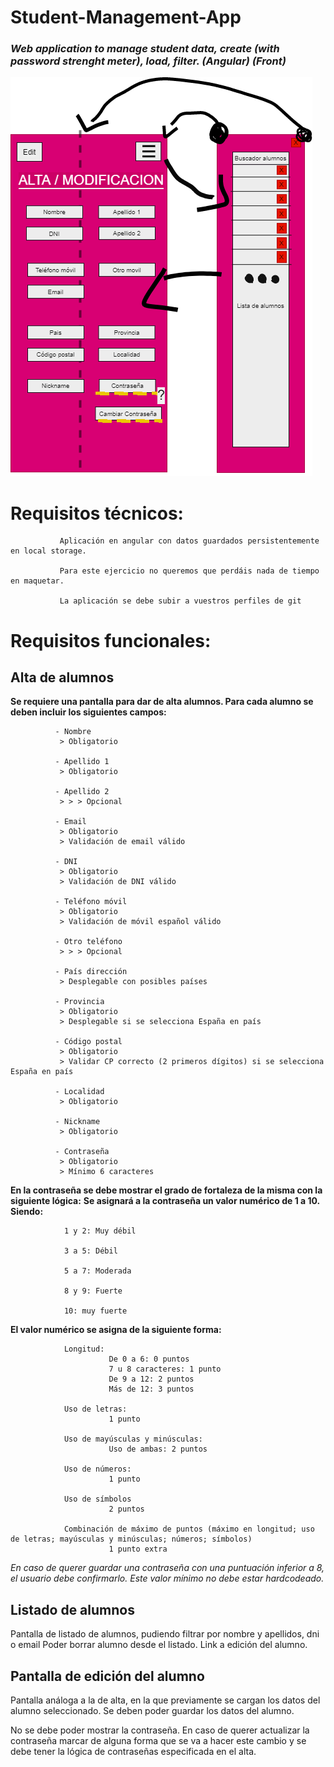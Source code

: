 # **Student-Management-App**
### ***Web application to manage student data, create (with password strenght meter), load, filter. (Angular) (Front)***

![Aplication Mockup](/mockup/app.png?raw=true "Mockup")

# **Requisitos técnicos:**

               Aplicación en angular con datos guardados persistentemente en local storage.

               Para este ejercicio no queremos que perdáis nada de tiempo en maquetar.

               La aplicación se debe subir a vuestros perfiles de git

# **Requisitos funcionales:**

## Alta de alumnos
**Se requiere una pantalla para dar de alta alumnos. Para cada alumno se deben incluir los siguientes campos:**

              - Nombre
               > Obligatorio

              - Apellido 1
               > Obligatorio

              - Apellido 2
               > > > Opcional
	
              - Email
               > Obligatorio
               > Validación de email válido
	
              - DNI
               > Obligatorio		
               > Validación de DNI válido

              - Teléfono móvil
               > Obligatorio
               > Validación de móvil español válido
	
              - Otro teléfono
               > > > Opcional

              - País dirección
               > Desplegable con posibles países
	
              - Provincia	
               > Obligatorio
               > Desplegable si se selecciona España en país
	
              - Código postal	
               > Obligatorio		
               > Validar CP correcto (2 primeros dígitos) si se selecciona España en país
	
              - Localidad		
               > Obligatorio
	
              - Nickname
               > Obligatorio

              - Contraseña
               > Obligatorio	
               > Mínimo 6 caracteres
	
	
 **En la contraseña se debe mostrar el grado de fortaleza de la misma con la siguiente lógica:**
 **Se asignará a la contraseña un valor numérico de 1 a 10. Siendo:**


                1 y 2: Muy débil

                3 a 5: Débil

                5 a 7: Moderada

                8 y 9: Fuerte

                10: muy fuerte


 **El valor numérico se asigna de la siguiente forma:**

                Longitud:
                          De 0 a 6: 0 puntos
                          7 u 8 caracteres: 1 punto
                          De 9 a 12: 2 puntos
                          Más de 12: 3 puntos

                Uso de letras:
                          1 punto

                Uso de mayúsculas y minúsculas:
                          Uso de ambas: 2 puntos

                Uso de números:
                          1 punto
	
                Uso de símbolos		
                          2 puntos

                Combinación de máximo de puntos (máximo en longitud; uso de letras; mayúsculas y minúsculas; números; símbolos)	
                          1 punto extra

  *En caso de querer guardar una contraseña con una puntuación inferior a 8, el usuario debe confirmarlo. Este valor mínimo no debe estar hardcodeado.*


## Listado de alumnos

  Pantalla de listado de alumnos, pudiendo filtrar por nombre y apellidos, dni o email
  Poder borrar alumno desde el listado.
  Link a edición del alumno.


## Pantalla de edición del alumno

  Pantalla análoga a la de alta, en la que previamente se cargan los datos del alumno seleccionado. Se deben poder guardar los datos del alumno.

  No se debe poder mostrar la contraseña. En caso de querer actualizar la contraseña marcar de alguna forma que se va a hacer este cambio y se debe tener la lógica de contraseñas especificada en el alta.
